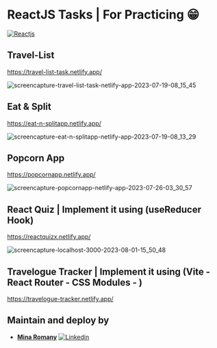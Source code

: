 # ReactJS Tasks | For Practicing 😁

[![Reactjs](https://img.shields.io/badge/Reactjs-18.16.0-blue.svg)](https://github.com/facebook/react)

## Travel-List

https://travel-list-task.netlify.app/

![screencapture-travel-list-task-netlify-app-2023-07-19-08_15_45](https://github.com/MinaRomany53/ReactJS-Tasks/assets/84532337/da18e845-5157-4886-b250-0937c2637a17)

## Eat & Split

https://eat-n-splitapp.netlify.app/

![screencapture-eat-n-splitapp-netlify-app-2023-07-19-08_13_29](https://github.com/MinaRomany53/ReactJS-Tasks/assets/84532337/793b6b69-cd83-432d-b2e1-b44436379516)

## Popcorn App

https://popcornapp.netlify.app/

![screencapture-popcornapp-netlify-app-2023-07-26-03_30_57](https://github.com/MinaRomany53/ReactJS-Tasks/assets/84532337/ef9d1cdf-08ab-4b34-8aa6-c734b13d9b1f)

## React Quiz | Implement it using (useReducer Hook)

https://reactquizx.netlify.app/

![screencapture-localhost-3000-2023-08-01-15_50_48](https://github.com/MinaRomany53/ReactJS-Tasks/assets/84532337/194fb8ee-96e0-4400-bc50-740b05b3513b)

## Travelogue Tracker | Implement it using (Vite - React Router - CSS Modules - )

https://travelogue-tracker.netlify.app/

## Maintain and deploy by

- [**Mina Romany**](https://github.com/MinaRomany53)
  [![Linkedin](https://img.shields.io/badge/-linkedin-grey?logo=linkedin)](https://www.linkedin.com/in/mina-romany-6828a4218/)
